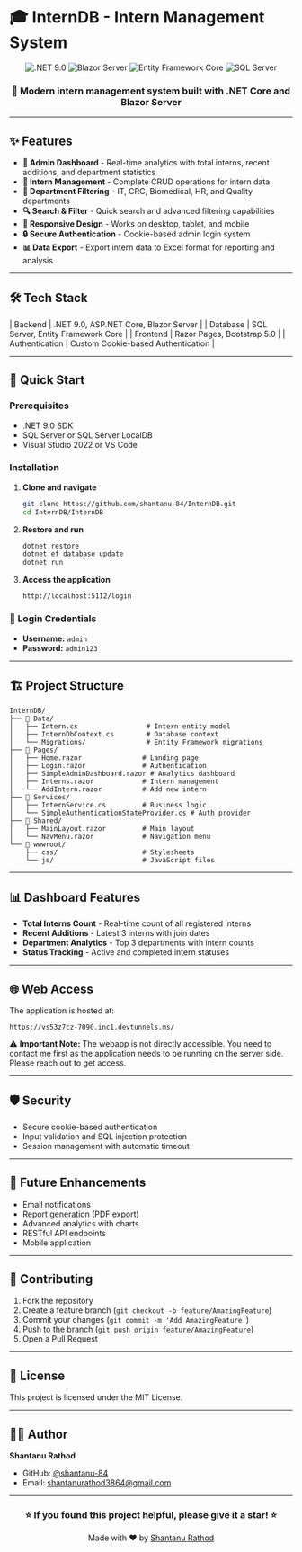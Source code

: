 # 🎓 InternDB - Intern Management System

<div align="center">
  <img src="https://img.shields.io/badge/.NET-9.0-blue" alt=".NET 9.0">
  <img src="https://img.shields.io/badge/Blazor-Server-purple" alt="Blazor Server">
  <img src="https://img.shields.io/badge/Entity%20Framework-Core-green" alt="Entity Framework Core">
  <img src="https://img.shields.io/badge/SQL%20Server-Database-red" alt="SQL Server">
</div>

<div align="center">
  <h3>🚀 Modern intern management system built with .NET Core and Blazor Server</h3>
</div>

---

## ✨ Features

- **👤 Admin Dashboard** - Real-time analytics with total interns, recent additions, and department statistics
- **👥 Intern Management** - Complete CRUD operations for intern data
- **🏢 Department Filtering** - IT, CRC, Biomedical, HR, and Quality departments
- **🔍 Search & Filter** - Quick search and advanced filtering capabilities
- **📱 Responsive Design** - Works on desktop, tablet, and mobile
- **🔒 Secure Authentication** - Cookie-based admin login system
- **📊 Data Export** - Export intern data to Excel format for reporting and analysis

---

## 🛠️ Tech Stack

| Backend | .NET 9.0, ASP.NET Core, Blazor Server |
| Database | SQL Server, Entity Framework Core |
| Frontend | Razor Pages, Bootstrap 5.0 |
| Authentication | Custom Cookie-based Authentication |

---

## 🚀 Quick Start

### Prerequisites
- .NET 9.0 SDK
- SQL Server or SQL Server LocalDB
- Visual Studio 2022 or VS Code

### Installation

1. **Clone and navigate**
   ```bash
   git clone https://github.com/shantanu-84/InternDB.git
   cd InternDB/InternDB
   ```

2. **Restore and run**
   ```bash
   dotnet restore
   dotnet ef database update
   dotnet run
   ```

3. **Access the application**
   ```
   http://localhost:5112/login
   ```

### 🔑 Login Credentials
- **Username:** `admin`
- **Password:** `admin123`

---
## 🏗️ Project Structure

```
InternDB/
├── 📁 Data/
│   ├── Intern.cs                 # Intern entity model
│   ├── InternDbContext.cs        # Database context
│   └── Migrations/               # Entity Framework migrations
├── 📁 Pages/
│   ├── Home.razor               # Landing page
│   ├── Login.razor              # Authentication
│   ├── SimpleAdminDashboard.razor # Analytics dashboard
│   ├── Interns.razor            # Intern management
│   └── AddIntern.razor          # Add new intern
├── 📁 Services/
│   ├── InternService.cs         # Business logic
│   └── SimpleAuthenticationStateProvider.cs # Auth provider
├── 📁 Shared/
│   ├── MainLayout.razor         # Main layout
│   └── NavMenu.razor            # Navigation menu
└── 📁 wwwroot/
    ├── css/                     # Stylesheets
    └── js/                      # JavaScript files
```

---

## 📊 Dashboard Features

- **Total Interns Count** - Real-time count of all registered interns
- **Recent Additions** - Latest 3 interns with join dates
- **Department Analytics** - Top 3 departments with intern counts
- **Status Tracking** - Active and completed intern statuses

---

## 🌐 Web Access

The application is hosted at:
```
https://vs53z7cz-7090.inc1.devtunnels.ms/
```

⚠️ **Important Note:** The webapp is not directly accessible. You need to contact me first as the application needs to be running on the server side. Please reach out to get access.

---

## 🛡️ Security

- Secure cookie-based authentication
- Input validation and SQL injection protection
- Session management with automatic timeout

---

## 🚀 Future Enhancements

- Email notifications
- Report generation (PDF export)
- Advanced analytics with charts
- RESTful API endpoints
- Mobile application

---

## 👥 Contributing

1. Fork the repository
2. Create a feature branch (`git checkout -b feature/AmazingFeature`)
3. Commit your changes (`git commit -m 'Add AmazingFeature'`)
4. Push to the branch (`git push origin feature/AmazingFeature`)
5. Open a Pull Request

---

## 📄 License

This project is licensed under the MIT License.

---

## 👨‍💻 Author

**Shantanu Rathod**
- GitHub: [@shantanu-84](https://github.com/shantanu-84)
- Email: shantanurathod3864@gmail.com

---

<div align="center">
  <h3>⭐ If you found this project helpful, please give it a star! ⭐</h3>
  <p>Made with ❤️ by <a href="https://github.com/shantanu-84">Shantanu Rathod</a></p>
</div>



